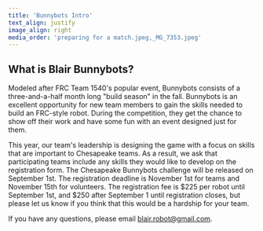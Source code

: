 ```yaml
---
title: 'Bunnybots Intro'
text_align: justify
image_align: right
media_order: 'preparing for a match.jpeg,_MG_7353.jpeg'
---
```


## What is Blair Bunnybots?

Modeled after FRC Team 1540's popular event, Bunnybots consists of a three-and-a-half month long "build season" in the fall. Bunnybots is an excellent opportunity for new team members to gain the skills needed to build an FRC-style robot. During the competition, they get the chance to show off their work and have some fun with an event designed just for them. 

This year, our team's leadership is designing the game with a focus on skills that are important to Chesapeake teams. As a result, we ask that participating teams include any skills they would like to develop on the registration form. The Chesapeake Bunnybots challenge will be released on September 1st. The registration deadline is November 1st for teams and November 15th for volunteers. The registration fee is $225 per robot until September 1st, and $250 after September 1 until registration closes, but please let us know if you think that this would be a hardship for your team. 

If you have any questions, please email [blair.robot@gmail.com](mailto:blair.robot@gmail.com).
